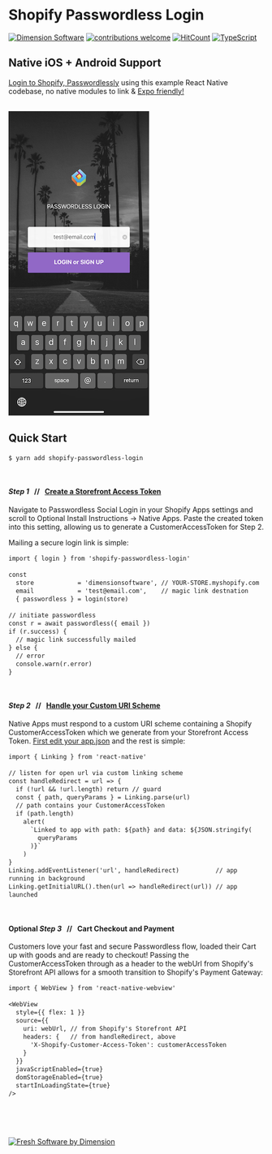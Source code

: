 <p align="center">

# Shopify Passwordless Login

[![Dimension Software][html5-image]][ds-link]
[![contributions welcome](https://img.shields.io/badge/contributions-welcome-brightgreen.svg?style=flat)](https://github.com/DimensionSoftware/shopify-passwordless-login/issues)
[![HitCount](http://hits.dwyl.io/DimensionSoftware/shopify-passwordless-login.svg)](http://hits.dwyl.io/DimensionSoftware/shopify-passwordless-login)
[![TypeScript](https://badges.frapsoft.com/typescript/version/typescript-next.svg?v=101)][ds-link]

</p>

## Native iOS + Android Support

[Login to Shopify, Passwordlessly][pw-link] using this example React Native codebase, no native modules to link & [Expo friendly!][expo-link]
<br />
<br />

[![Shopify Passwordless Login for React Native Apps][ss-image]][pw-link]


## Quick Start

```
$ yarn add shopify-passwordless-login
```

<br />

#### *Step 1* &nbsp; // &nbsp; [Create a Storefront Access Token][sat-link]
Navigate to Passwordless Social Login in your Shopify Apps settings and scroll to Optional Install Instructions -> Native Apps.   Paste the created token into this setting, allowing us to generate a CustomerAccessToken for Step 2.

Mailing a secure login link is simple:

```
import { login } from 'shopify-passwordless-login'

const
  store            = 'dimensionsoftware', // YOUR-STORE.myshopify.com
  email            = 'test@email.com',    // magic link destnation
  { passwordless } = login(store)

// initiate passwordless
const r = await passwordless({ email })
if (r.success) {
  // magic link successfully mailed
} else {
  // error
  console.warn(r.error)
}
```

<br />

#### *Step 2* &nbsp; // &nbsp; [Handle your Custom URI Scheme][custom-link]
Native Apps must respond to a custom URI scheme containing a Shopify CustomerAccessToken which we generate from your Storefront Access Token.  [First edit your app.json](https://github.com/DimensionSoftware/shopify-passwordless-login/blob/master/examples/react-native/app.json#L5) and the rest is simple:

```
import { Linking } from 'react-native'

// listen for open url via custom linking scheme
const handleRedirect = url => {
  if (!url && !url.length) return // guard
  const { path, queryParams } = Linking.parse(url)
  // path contains your CustomerAccessToken
  if (path.length)
    alert(
      `Linked to app with path: ${path} and data: ${JSON.stringify(
        queryParams
      )}`
    )
}
Linking.addEventListener('url', handleRedirect)          // app running in background
Linking.getInitialURL().then(url => handleRedirect(url)) // app launched

```

<br />

#### Optional *Step 3* &nbsp; // &nbsp; Cart Checkout and Payment
Customers love your fast and secure Passwordless flow, loaded their Cart up with goods and are ready to checkout!  Passing the CustomerAccessToken through as a header to the webUrl from Shopify's Storefront API allows for a smooth transition to Shopify's Payment Gateway:

```
import { WebView } from 'react-native-webview'

<WebView
  style={{ flex: 1 }}
  source={{
    uri: webUrl, // from Shopify's Storefront API
    headers: {   // from handleRedirect, above
      'X-Shopify-Customer-Access-Token': customerAccessToken
    }
  }}
  javaScriptEnabled={true}
  domStorageEnabled={true}
  startInLoadingState={true}
/>
```

<br />
<br />
<br />
<p align="center">

[![Fresh Software by Dimension][ds-image]][ds-link]

</p>

[custom-link]: https://blog.gisspan.com/2017/02/Implementing-OAuth-on-mobile-Facebook-login-as-example.html
[sat-link]: https://help.shopify.com/en/api/storefront-api/getting-started
[pw-link]: https://login.dimensionsoftware.com
[ds-link]: https://dimensionsoftware.com
[expo-link]: https://expo.io
[ss-image]: ./examples/react-native/assets/screenshot.png
[is-image]: https://dimensionsoftware.com/static/images/layout/dimension_icon.png
[html5-image]: http://img.shields.io/badge/HTML-5-blue.svg?style=flat
[ds-image]: https://dimensionsoftware.com/static/images/github/software_by.png
